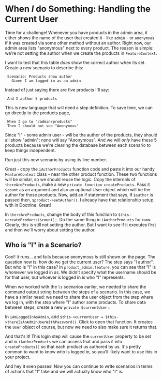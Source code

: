 # When *I* do Something: Handling the Current User

Time for a challenge! Whenever you have products in the admin area, it either shows
the name of the user that created it - like `admin` - or `anonymous` if it was created
via some other method without an author. Right now, our admin area lists "anonymous"
next to every product. The reason is simple: we're not setting the author when we
create the products in `FeatureContext`.

I want to test that this table *does* show the correct author when its set. Create
a new scenario to describe this:

     Scenario: Products show author
       Given I am logged in as an admin

Instead of just saying there are five products I'll say:

     And I author 5 products 

This *is* new language that will need a step definition. To save time, we can go
directly to the products page,

     When I go to "/admin/products"
     Then I should not see "Anonymous"

Since "I" - some admin user - will be the author of the products, they should all
show "admin": none will say "Anonymous". And we will *only* have these 5 products
because we're clearing the database between each scenario to keep things independent.

Run just this new scenario by using its line number.

Great - copy the `iAuthorProducts` function code and paste it into our handy `FeatureContext`
class - near the other product function. These two functions will be similar, so
we should reuse the logic. Copy the internals of `thereAreProducts`, make a new
`private function createProducts`. Pass it `$count` as an argument and also an optional
User object which will be the author for those products. Now, add an if statement
that says, if `$author` is passed then, `$product->setAuthor()`. I already have that
relationship setup with in Doctrine. Great!

In `thereAreProducts`, change the body of this function to `$this->createProducts($count);`.
Do the same thing in `iAuthorProducts` for now. Clearly, this is still not setting
the author. But I want to see if it executes first and then we'll worry about setting
the author.


## Who is "I" in a Scenario?

Cool! It runs... and fails because anonymous *is* still shown on the page. The question
now is: how do we get the current user? The step says "I author". But who is "I" in this
case? In `product_admin.feature`, you can see that "I" is whomever we logged in as.
We didn't specify what the username should be for that user, but whoever is logged
in is who "I" represents.

When we worked with the `ls` scenarios earlier, we needed to share the command output
string between the steps of a scenario. In this case, we have a similar need: we
need to share the user object from the step where we log in, with the step where
"I" author some products. To share data between steps, create a new `private $currentUser;`.

In `iAmLoggedInAsAdmin`, add `$this->currentUser = $this->thereIsAnAdminUserWithPassword()`.
Click to open that function. It creates the `User` object of course, but now we need
to also make sure it returns that.

And that's it! This login step will cause the `currentUser` property to be set and
in `iAuthorProducts` we can access that and pass it into `createProducts()` so that
each product us authored by us. It's pretty common to want to know *who* is logged
in, so you'll likely want to use this in your project.

And hey it even passes! Now you can continue to write scenarios in terms of actions
that "I" take and we will actually know who "I" is.
